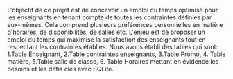 L'objectif de ce projet est de concevoir un emploi du temps optimisé pour les enseignants en tenant compte de toutes les contraintes définies par eux-mêmes. Cela comprend plusieurs préférences personnelles en matière d'horaires, de disponibilités, de salles etc. L'enjeu est de proposer un emploi du temps qui maximise la satisfaction des enseignants tout en respectant les contraintes établies. 
Nous avons établi des tables qui sont: 1.Table Enseignant, 2.Table contraintes enseignants, 3.Table Promo, 4. Table matière, 5.Table salle de classe, 6. Table Horaires mettant en évidence les besoins et les défis clés avec SQLite.
